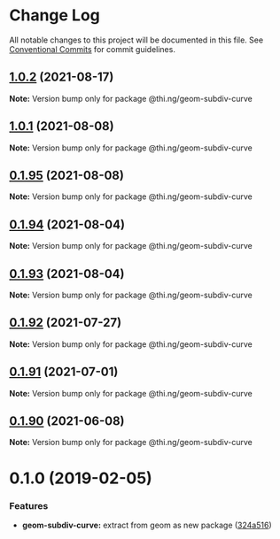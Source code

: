 # Change Log

All notable changes to this project will be documented in this file.
See [Conventional Commits](https://conventionalcommits.org) for commit guidelines.

## [1.0.2](https://github.com/thi-ng/umbrella/compare/@thi.ng/geom-subdiv-curve@1.0.1...@thi.ng/geom-subdiv-curve@1.0.2) (2021-08-17)

**Note:** Version bump only for package @thi.ng/geom-subdiv-curve





## [1.0.1](https://github.com/thi-ng/umbrella/compare/@thi.ng/geom-subdiv-curve@0.1.95...@thi.ng/geom-subdiv-curve@1.0.1) (2021-08-08)

**Note:** Version bump only for package @thi.ng/geom-subdiv-curve





## [0.1.95](https://github.com/thi-ng/umbrella/compare/@thi.ng/geom-subdiv-curve@0.1.94...@thi.ng/geom-subdiv-curve@0.1.95) (2021-08-08)

**Note:** Version bump only for package @thi.ng/geom-subdiv-curve





## [0.1.94](https://github.com/thi-ng/umbrella/compare/@thi.ng/geom-subdiv-curve@0.1.93...@thi.ng/geom-subdiv-curve@0.1.94) (2021-08-04)

**Note:** Version bump only for package @thi.ng/geom-subdiv-curve





## [0.1.93](https://github.com/thi-ng/umbrella/compare/@thi.ng/geom-subdiv-curve@0.1.92...@thi.ng/geom-subdiv-curve@0.1.93) (2021-08-04)

**Note:** Version bump only for package @thi.ng/geom-subdiv-curve





## [0.1.92](https://github.com/thi-ng/umbrella/compare/@thi.ng/geom-subdiv-curve@0.1.91...@thi.ng/geom-subdiv-curve@0.1.92) (2021-07-27)

**Note:** Version bump only for package @thi.ng/geom-subdiv-curve





## [0.1.91](https://github.com/thi-ng/umbrella/compare/@thi.ng/geom-subdiv-curve@0.1.90...@thi.ng/geom-subdiv-curve@0.1.91) (2021-07-01)

**Note:** Version bump only for package @thi.ng/geom-subdiv-curve





## [0.1.90](https://github.com/thi-ng/umbrella/compare/@thi.ng/geom-subdiv-curve@0.1.89...@thi.ng/geom-subdiv-curve@0.1.90) (2021-06-08)

**Note:** Version bump only for package @thi.ng/geom-subdiv-curve





# 0.1.0 (2019-02-05)

### Features

* **geom-subdiv-curve:** extract from geom as new package ([324a516](https://github.com/thi-ng/umbrella/commit/324a516))
